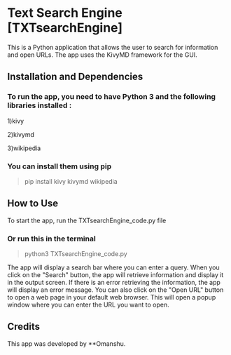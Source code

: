 # Text Search Engine [TXTsearchEngine]
This is a Python application that allows the user to search for information and open URLs. The app uses the KivyMD framework for the GUI.

## Installation and Dependencies
### To run the app, you need to have Python 3 and the following libraries installed :
1)kivy

2)kivymd

3)wikipedia

### You can install them using pip
> pip install kivy kivymd wikipedia

## How to Use
To start the app, run the TXTsearchEngine_code.py file
### Or run this in the terminal
> python3 TXTsearchEngine_code.py

The app will display a search bar where you can enter a query. When you click on the "Search" button, the app will retrieve information and display it in the output screen. If there is an error retrieving the information, the app will display an error message.
You can also click on the "Open URL" button to open a web page in your default web browser. This will open a popup window where you can enter the URL you want to open.

## Credits 
This app was developed by **Omanshu.

